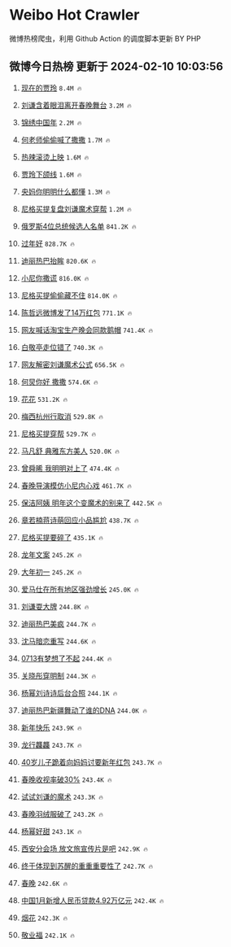 # Weibo Hot Crawler 



微博热榜爬虫，利用 Github Action 的调度脚本更新 BY PHP 


## 微博今日热榜 更新于 2024-02-10 10:03:56 
1. [现在的贾玲](https://s.weibo.com/weibo?q=%E7%8E%B0%E5%9C%A8%E7%9A%84%E8%B4%BE%E7%8E%B2&t=31&band_rank=1&Refer=top) `8.4M 🔥` 

1. [刘谦含着眼泪离开春晚舞台](https://s.weibo.com/weibo?q=%23%E5%88%98%E8%B0%A6%E5%90%AB%E7%9D%80%E7%9C%BC%E6%B3%AA%E7%A6%BB%E5%BC%80%E6%98%A5%E6%99%9A%E8%88%9E%E5%8F%B0%23&t=31&band_rank=2&Refer=top) `3.2M 🔥` 

1. [锦绣中国年](https://s.weibo.com/weibo?q=%23%E9%94%A6%E7%BB%A3%E4%B8%AD%E5%9B%BD%E5%B9%B4%23&t=31&band_rank=3&Refer=top) `2.2M 🔥` 

1. [何老师偷偷喊了撒撒](https://s.weibo.com/weibo?q=%23%E4%BD%95%E8%80%81%E5%B8%88%E5%81%B7%E5%81%B7%E5%96%8A%E4%BA%86%E6%92%92%E6%92%92%23&t=31&band_rank=4&Refer=top) `1.7M 🔥` 

1. [热辣滚烫上映](https://s.weibo.com/weibo?q=%E7%83%AD%E8%BE%A3%E6%BB%9A%E7%83%AB%E4%B8%8A%E6%98%A0&t=31&band_rank=5&Refer=top) `1.6M 🔥` 

1. [贾玲下颌线](https://s.weibo.com/weibo?q=%23%E8%B4%BE%E7%8E%B2%E4%B8%8B%E9%A2%8C%E7%BA%BF%23&t=31&band_rank=6&Refer=top) `1.6M 🔥` 

1. [央妈你明明什么都懂](https://s.weibo.com/weibo?q=%E5%A4%AE%E5%A6%88%E4%BD%A0%E6%98%8E%E6%98%8E%E4%BB%80%E4%B9%88%E9%83%BD%E6%87%82&t=31&band_rank=7&Refer=top) `1.3M 🔥` 

1. [尼格买提复盘刘谦魔术穿帮](https://s.weibo.com/weibo?q=%23%E5%B0%BC%E6%A0%BC%E4%B9%B0%E6%8F%90%E5%A4%8D%E7%9B%98%E5%88%98%E8%B0%A6%E9%AD%94%E6%9C%AF%E7%A9%BF%E5%B8%AE%23&t=31&band_rank=8&Refer=top) `1.2M 🔥` 

1. [俄罗斯4位总统候选人名单](https://s.weibo.com/weibo?q=%23%E4%BF%84%E7%BD%97%E6%96%AF4%E4%BD%8D%E6%80%BB%E7%BB%9F%E5%80%99%E9%80%89%E4%BA%BA%E5%90%8D%E5%8D%95%23&t=31&band_rank=9&Refer=top) `841.2K 🔥` 

1. [过年好](https://s.weibo.com/weibo?q=%E8%BF%87%E5%B9%B4%E5%A5%BD&t=31&band_rank=10&Refer=top) `828.7K 🔥` 

1. [迪丽热巴抬眸](https://s.weibo.com/weibo?q=%E8%BF%AA%E4%B8%BD%E7%83%AD%E5%B7%B4%E6%8A%AC%E7%9C%B8&t=31&band_rank=11&Refer=top) `820.6K 🔥` 

1. [小尼你撒谎](https://s.weibo.com/weibo?q=%E5%B0%8F%E5%B0%BC%E4%BD%A0%E6%92%92%E8%B0%8E&t=31&band_rank=12&Refer=top) `816.0K 🔥` 

1. [尼格买提偷偷藏不住](https://s.weibo.com/weibo?q=%E5%B0%BC%E6%A0%BC%E4%B9%B0%E6%8F%90%E5%81%B7%E5%81%B7%E8%97%8F%E4%B8%8D%E4%BD%8F&t=31&band_rank=13&Refer=top) `814.0K 🔥` 

1. [陈哲远微博发了14万红包](https://s.weibo.com/weibo?q=%E9%99%88%E5%93%B2%E8%BF%9C%E5%BE%AE%E5%8D%9A%E5%8F%91%E4%BA%8614%E4%B8%87%E7%BA%A2%E5%8C%85&t=31&band_rank=14&Refer=top) `771.1K 🔥` 

1. [网友喊话淘宝生产晚会同款鹅帽](https://s.weibo.com/weibo?q=%23%E7%BD%91%E5%8F%8B%E5%96%8A%E8%AF%9D%E6%B7%98%E5%AE%9D%E7%94%9F%E4%BA%A7%E6%99%9A%E4%BC%9A%E5%90%8C%E6%AC%BE%E9%B9%85%E5%B8%BD%23&t=31&band_rank=15&Refer=top) `741.4K 🔥` 

1. [白敬亭走位错了](https://s.weibo.com/weibo?q=%23%E7%99%BD%E6%95%AC%E4%BA%AD%E8%B5%B0%E4%BD%8D%E9%94%99%E4%BA%86%23&t=31&band_rank=16&Refer=top) `740.3K 🔥` 

1. [网友解密刘谦魔术公式](https://s.weibo.com/weibo?q=%23%E7%BD%91%E5%8F%8B%E8%A7%A3%E5%AF%86%E5%88%98%E8%B0%A6%E9%AD%94%E6%9C%AF%E5%85%AC%E5%BC%8F%23&t=31&band_rank=17&Refer=top) `656.5K 🔥` 

1. [何炅你好 撒撒](https://s.weibo.com/weibo?q=%E4%BD%95%E7%82%85%E4%BD%A0%E5%A5%BD%20%E6%92%92%E6%92%92&t=31&band_rank=18&Refer=top) `574.6K 🔥` 

1. [花花](https://s.weibo.com/weibo?q=%E8%8A%B1%E8%8A%B1&t=31&band_rank=19&Refer=top) `531.2K 🔥` 

1. [梅西杭州行取消](https://s.weibo.com/weibo?q=%E6%A2%85%E8%A5%BF%E6%9D%AD%E5%B7%9E%E8%A1%8C%E5%8F%96%E6%B6%88&t=31&band_rank=20&Refer=top) `529.8K 🔥` 

1. [尼格买提穿帮](https://s.weibo.com/weibo?q=%E5%B0%BC%E6%A0%BC%E4%B9%B0%E6%8F%90%E7%A9%BF%E5%B8%AE&t=31&band_rank=21&Refer=top) `529.7K 🔥` 

1. [马凡舒 典雅东方美人](https://s.weibo.com/weibo?q=%E9%A9%AC%E5%87%A1%E8%88%92%20%E5%85%B8%E9%9B%85%E4%B8%9C%E6%96%B9%E7%BE%8E%E4%BA%BA&t=31&band_rank=22&Refer=top) `520.0K 🔥` 

1. [曾舜晞 我明明对上了](https://s.weibo.com/weibo?q=%E6%9B%BE%E8%88%9C%E6%99%9E%20%E6%88%91%E6%98%8E%E6%98%8E%E5%AF%B9%E4%B8%8A%E4%BA%86&t=31&band_rank=23&Refer=top) `474.4K 🔥` 

1. [春晚导演模仿小尼内心戏](https://s.weibo.com/weibo?q=%23%E6%98%A5%E6%99%9A%E5%AF%BC%E6%BC%94%E6%A8%A1%E4%BB%BF%E5%B0%8F%E5%B0%BC%E5%86%85%E5%BF%83%E6%88%8F%23&t=31&band_rank=24&Refer=top) `461.7K 🔥` 

1. [保洁阿姨 明年这个变魔术的别来了](https://s.weibo.com/weibo?q=%E4%BF%9D%E6%B4%81%E9%98%BF%E5%A7%A8%20%E6%98%8E%E5%B9%B4%E8%BF%99%E4%B8%AA%E5%8F%98%E9%AD%94%E6%9C%AF%E7%9A%84%E5%88%AB%E6%9D%A5%E4%BA%86&t=31&band_rank=25&Refer=top) `442.5K 🔥` 

1. [章若楠蒋诗萌回应小品尴尬](https://s.weibo.com/weibo?q=%23%E7%AB%A0%E8%8B%A5%E6%A5%A0%E8%92%8B%E8%AF%97%E8%90%8C%E5%9B%9E%E5%BA%94%E5%B0%8F%E5%93%81%E5%B0%B4%E5%B0%AC%23&t=31&band_rank=26&Refer=top) `438.7K 🔥` 

1. [尼格买提要碎了](https://s.weibo.com/weibo?q=%23%E5%B0%BC%E6%A0%BC%E4%B9%B0%E6%8F%90%E8%A6%81%E7%A2%8E%E4%BA%86%23&t=31&band_rank=27&Refer=top) `435.1K 🔥` 

1. [龙年文案](https://s.weibo.com/weibo?q=%E9%BE%99%E5%B9%B4%E6%96%87%E6%A1%88&t=31&band_rank=28&Refer=top) `245.2K 🔥` 

1. [大年初一](https://s.weibo.com/weibo?q=%E5%A4%A7%E5%B9%B4%E5%88%9D%E4%B8%80&t=31&band_rank=29&Refer=top) `245.2K 🔥` 

1. [爱马仕在所有地区强劲增长](https://s.weibo.com/weibo?q=%23%E7%88%B1%E9%A9%AC%E4%BB%95%E5%9C%A8%E6%89%80%E6%9C%89%E5%9C%B0%E5%8C%BA%E5%BC%BA%E5%8A%B2%E5%A2%9E%E9%95%BF%23&t=31&band_rank=30&Refer=top) `245.0K 🔥` 

1. [刘谦耍大牌](https://s.weibo.com/weibo?q=%23%E5%88%98%E8%B0%A6%E8%80%8D%E5%A4%A7%E7%89%8C%23&t=31&band_rank=31&Refer=top) `244.8K 🔥` 

1. [迪丽热巴美疯](https://s.weibo.com/weibo?q=%E8%BF%AA%E4%B8%BD%E7%83%AD%E5%B7%B4%E7%BE%8E%E7%96%AF&t=31&band_rank=32&Refer=top) `244.7K 🔥` 

1. [沈马暗恋重写](https://s.weibo.com/weibo?q=%E6%B2%88%E9%A9%AC%E6%9A%97%E6%81%8B%E9%87%8D%E5%86%99&t=31&band_rank=33&Refer=top) `244.6K 🔥` 

1. [0713有梦想了不起](https://s.weibo.com/weibo?q=0713%E6%9C%89%E6%A2%A6%E6%83%B3%E4%BA%86%E4%B8%8D%E8%B5%B7&t=31&band_rank=34&Refer=top) `244.4K 🔥` 

1. [关晓彤穿明制](https://s.weibo.com/weibo?q=%23%E5%85%B3%E6%99%93%E5%BD%A4%E7%A9%BF%E6%98%8E%E5%88%B6%23&t=31&band_rank=35&Refer=top) `244.3K 🔥` 

1. [杨幂刘诗诗后台合照](https://s.weibo.com/weibo?q=%23%E6%9D%A8%E5%B9%82%E5%88%98%E8%AF%97%E8%AF%97%E5%90%8E%E5%8F%B0%E5%90%88%E7%85%A7%23&t=31&band_rank=36&Refer=top) `244.1K 🔥` 

1. [迪丽热巴新疆舞动了谁的DNA](https://s.weibo.com/weibo?q=%23%E8%BF%AA%E4%B8%BD%E7%83%AD%E5%B7%B4%E6%96%B0%E7%96%86%E8%88%9E%E5%8A%A8%E4%BA%86%E8%B0%81%E7%9A%84DNA%23&t=31&band_rank=37&Refer=top) `244.0K 🔥` 

1. [新年快乐](https://s.weibo.com/weibo?q=%E6%96%B0%E5%B9%B4%E5%BF%AB%E4%B9%90&t=31&band_rank=38&Refer=top) `243.9K 🔥` 

1. [龙行龘龘](https://s.weibo.com/weibo?q=%E9%BE%99%E8%A1%8C%E9%BE%98%E9%BE%98&t=31&band_rank=39&Refer=top) `243.7K 🔥` 

1. [40岁儿子跪着向妈妈讨要新年红包](https://s.weibo.com/weibo?q=%2340%E5%B2%81%E5%84%BF%E5%AD%90%E8%B7%AA%E7%9D%80%E5%90%91%E5%A6%88%E5%A6%88%E8%AE%A8%E8%A6%81%E6%96%B0%E5%B9%B4%E7%BA%A2%E5%8C%85%23&t=31&band_rank=40&Refer=top) `243.7K 🔥` 

1. [春晚收视率破30%](https://s.weibo.com/weibo?q=%23%E6%98%A5%E6%99%9A%E6%94%B6%E8%A7%86%E7%8E%87%E7%A0%B430%25%23&t=31&band_rank=41&Refer=top) `243.4K 🔥` 

1. [试试刘谦的魔术](https://s.weibo.com/weibo?q=%E8%AF%95%E8%AF%95%E5%88%98%E8%B0%A6%E7%9A%84%E9%AD%94%E6%9C%AF&t=31&band_rank=42&Refer=top) `243.3K 🔥` 

1. [春晚羽绒服破了](https://s.weibo.com/weibo?q=%E6%98%A5%E6%99%9A%E7%BE%BD%E7%BB%92%E6%9C%8D%E7%A0%B4%E4%BA%86&t=31&band_rank=43&Refer=top) `243.2K 🔥` 

1. [杨幂好甜](https://s.weibo.com/weibo?q=%E6%9D%A8%E5%B9%82%E5%A5%BD%E7%94%9C&t=31&band_rank=44&Refer=top) `243.1K 🔥` 

1. [西安分会场 放文旅宣传片是吧](https://s.weibo.com/weibo?q=%E8%A5%BF%E5%AE%89%E5%88%86%E4%BC%9A%E5%9C%BA%20%E6%94%BE%E6%96%87%E6%97%85%E5%AE%A3%E4%BC%A0%E7%89%87%E6%98%AF%E5%90%A7&t=31&band_rank=45&Refer=top) `242.9K 🔥` 

1. [终于体现到苏醒的重重重要性了](https://s.weibo.com/weibo?q=%E7%BB%88%E4%BA%8E%E4%BD%93%E7%8E%B0%E5%88%B0%E8%8B%8F%E9%86%92%E7%9A%84%E9%87%8D%E9%87%8D%E9%87%8D%E8%A6%81%E6%80%A7%E4%BA%86&t=31&band_rank=46&Refer=top) `242.7K 🔥` 

1. [春晚](https://s.weibo.com/weibo?q=%E6%98%A5%E6%99%9A&t=31&band_rank=47&Refer=top) `242.6K 🔥` 

1. [中国1月新增人民币贷款4.92万亿元](https://s.weibo.com/weibo?q=%23%E4%B8%AD%E5%9B%BD1%E6%9C%88%E6%96%B0%E5%A2%9E%E4%BA%BA%E6%B0%91%E5%B8%81%E8%B4%B7%E6%AC%BE4.92%E4%B8%87%E4%BA%BF%E5%85%83%23&t=31&band_rank=48&Refer=top) `242.4K 🔥` 

1. [烟花](https://s.weibo.com/weibo?q=%E7%83%9F%E8%8A%B1&t=31&band_rank=49&Refer=top) `242.3K 🔥` 

1. [敬业福](https://s.weibo.com/weibo?q=%E6%95%AC%E4%B8%9A%E7%A6%8F&t=31&band_rank=50&Refer=top) `242.1K 🔥` 

